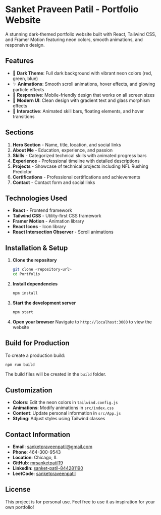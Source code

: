 # Sanket Praveen Patil - Portfolio Website

A stunning dark-themed portfolio website built with React, Tailwind CSS, and Framer Motion featuring neon colors, smooth animations, and responsive design.

## Features

- 🌙 **Dark Theme**: Full dark background with vibrant neon colors (red, green, blue)
- ✨ **Animations**: Smooth scroll animations, hover effects, and glowing particle effects
- 📱 **Responsive**: Mobile-friendly design that works on all screen sizes
- 🎨 **Modern UI**: Clean design with gradient text and glass morphism effects
- 🔧 **Interactive**: Animated skill bars, floating elements, and hover transitions

## Sections

1. **Hero Section** - Name, title, location, and social links
2. **About Me** - Education, experience, and passion
3. **Skills** - Categorized technical skills with animated progress bars
4. **Experience** - Professional timeline with detailed descriptions
5. **Projects** - Showcase of technical projects including NFL Rushing Predictor
6. **Certifications** - Professional certifications and achievements
7. **Contact** - Contact form and social links

## Technologies Used

- **React** - Frontend framework
- **Tailwind CSS** - Utility-first CSS framework
- **Framer Motion** - Animation library
- **React Icons** - Icon library
- **React Intersection Observer** - Scroll animations

## Installation & Setup

1. **Clone the repository**
   ```bash
   git clone <repository-url>
   cd Portfolio
   ```

2. **Install dependencies**
   ```bash
   npm install
   ```

3. **Start the development server**
   ```bash
   npm start
   ```

4. **Open your browser**
   Navigate to `http://localhost:3000` to view the website

## Build for Production

To create a production build:

```bash
npm run build
```

The build files will be created in the `build` folder.

## Customization

- **Colors**: Edit the neon colors in `tailwind.config.js`
- **Animations**: Modify animations in `src/index.css`
- **Content**: Update personal information in `src/App.js`
- **Styling**: Adjust styles using Tailwind classes

## Contact Information

- **Email**: sanketpraveenpatil@gmail.com
- **Phone**: 464-300-9543
- **Location**: Chicago, IL
- **GitHub**: [mrsanketpatil19](https://github.com/mrsanketpatil19)
- **LinkedIn**: [sanket-patil-844281190](https://www.linkedin.com/in/sanket-patil-844281190/)
- **LeetCode**: [sanketpraveenpatil](https://leetcode.com/u/sanketpraveenpatil/)

## License

This project is for personal use. Feel free to use it as inspiration for your own portfolio! 
